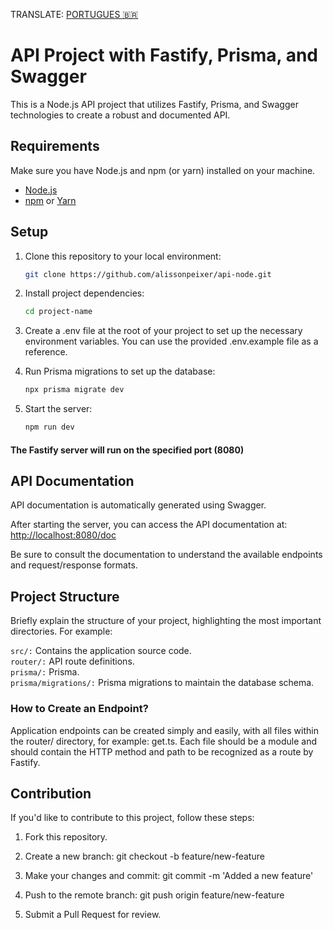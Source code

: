 TRANSLATE:  [PORTUGUES 🇧🇷](READMEENG.md)

# API Project with Fastify, Prisma, and Swagger

This is a Node.js API project that utilizes Fastify, Prisma, and Swagger technologies to create a robust and documented API.

## Requirements

Make sure you have Node.js and npm (or yarn) installed on your machine.

- [Node.js](https://nodejs.org/)
- [npm](https://www.npmjs.com/) or [Yarn](https://yarnpkg.com/)

## Setup

1. Clone this repository to your local environment:

   ```bash
   git clone https://github.com/alissonpeixer/api-node.git
   ```

2. Install project dependencies:

   ```bash
   cd project-name
   ```


3. Create a .env file at the root of your project to set up the necessary environment variables. You can use the provided .env.example file as a reference.

4. Run Prisma migrations to set up the database:

   ```bash
   npx prisma migrate dev
   ```

5. Start the server:

   ```bash
   npm run dev
   ```

#### The Fastify server will run on the specified port (8080)

## API Documentation

API documentation is automatically generated using Swagger.<br>

After starting the server, you can access the API documentation at: <http://localhost:8080/doc>

Be sure to consult the documentation to understand the available endpoints and request/response formats.

## Project Structure

Briefly explain the structure of your project, highlighting the most important directories. For example:

`src/:` Contains the application source code.<br>
`router/:` API route definitions.<br>
`prisma/:` Prisma.<br>
`prisma/migrations/:` Prisma migrations to maintain the database schema.<br>

### How to Create an Endpoint?<br>

Application endpoints can be created simply and easily, with all files within the router/ directory, for example: get.ts. Each file should be a module and should contain the HTTP method and path to be recognized as a route by Fastify.

## Contribution

If you'd like to contribute to this project, follow these steps:<br>

1. Fork this repository.<br>

2. Create a new branch: git checkout -b feature/new-feature<br>

3. Make your changes and commit: git commit -m 'Added a new feature'<br>

4. Push to the remote branch: git push origin feature/new-feature<br>

5. Submit a Pull Request for review.<br>
